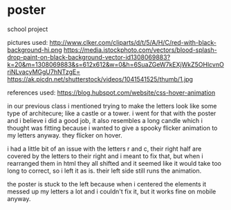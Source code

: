 # poster
school project

pictures used:
http://www.clker.com/cliparts/d/t/5/A/H/C/red-with-black-background-hi.png
https://media.istockphoto.com/vectors/blood-splash-drop-paint-on-black-background-vector-id1308069883?k=20&m=1308069883&s=612x612&w=0&h=6SuaZGeW7kEXjWkZ5OHlcvnOriNLvacyMGgU7hNTzgE=
https://ak.picdn.net/shutterstock/videos/1041541525/thumb/1.jpg

references used:
https://blog.hubspot.com/website/css-hover-animation

in our previous class i mentioned trying to make the letters look like some type of architecure; like a castle or a tower. i went for that with the poster and i believe i did a good job, it also resembles a long candle which i thought was fitting because i wanted to give a spooky flicker animation to my letters anyway. they flicker on hover.

i had a little bit of an issue with the letters r and c, their right half are covered by the letters to their right and i meant to fix that, but when i rearranged them in html they all shifted and it seemed like it would take too long to correct, so i left it as is. their left side still runs the animation.

the poster is stuck to the left because when i centered the elements it messed up my letters a lot and i couldn't fix it, but it works fine on mobile anyway.
